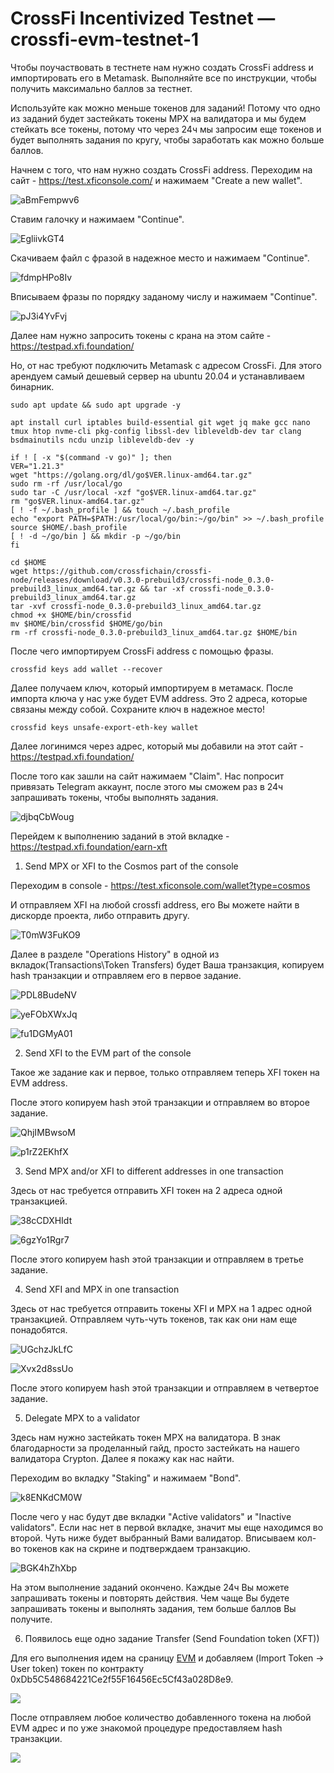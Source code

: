 # CrossFi Incentivized Testnet — crossfi-evm-testnet-1

Чтобы поучаствовать в тестнете нам нужно создать CrossFi address и импортировать его в Metamask. Выполняйте все по инструкции, чтобы получить максимально баллов за тестнет.

Используйте как можно меньше токенов для заданий! Потому что одно из заданий будет застейкать токены MPX на валидатора и мы будем стейкать все токены, потому что через 24ч мы запросим еще токенов и будет выполнять задания по кругу, чтобы заработать как можно больше баллов.

Начнем с того, что нам нужно создать CrossFi address. Переходим на сайт - https://test.xficonsole.com/ и нажимаем "Create a new wallet".

![aBmFempwv6](https://github.com/freshe4qa/crossfi/assets/85982863/7731a270-403e-428c-bbe5-b05e64c28efd)

Ставим галочку и нажимаем "Continue".

![EgliivkGT4](https://github.com/freshe4qa/crossfi/assets/85982863/537b612f-a429-40fa-aba9-7c7c6d37f5a0)

Скачиваем файл с фразой в надежное место и нажимаем "Continue".

![fdmpHPo8Iv](https://github.com/freshe4qa/crossfi/assets/85982863/51189b63-3eb7-4fa3-ab64-4131dd4e53ce)

Вписываем фразы по порядку заданому числу и нажимаем "Continue".

![pJ3i4YvFvj](https://github.com/freshe4qa/crossfi/assets/85982863/ab9df26c-caa7-4c52-bdeb-e60196d47d90)

Далее нам нужно запросить токены с крана на этом сайте - https://testpad.xfi.foundation/

Но, от нас требуют подключить Metamask с адресом CrossFi. Для этого арендуем самый дешевый сервер на ubuntu 20.04 и устанавливаем бинарник.

```
sudo apt update && sudo apt upgrade -y
```
```
apt install curl iptables build-essential git wget jq make gcc nano tmux htop nvme-cli pkg-config libssl-dev libleveldb-dev tar clang bsdmainutils ncdu unzip libleveldb-dev -y
```
```
if ! [ -x "$(command -v go)" ]; then
VER="1.21.3"
wget "https://golang.org/dl/go$VER.linux-amd64.tar.gz"
sudo rm -rf /usr/local/go
sudo tar -C /usr/local -xzf "go$VER.linux-amd64.tar.gz"
rm "go$VER.linux-amd64.tar.gz"
[ ! -f ~/.bash_profile ] && touch ~/.bash_profile
echo "export PATH=$PATH:/usr/local/go/bin:~/go/bin" >> ~/.bash_profile
source $HOME/.bash_profile
[ ! -d ~/go/bin ] && mkdir -p ~/go/bin
fi
```
```
cd $HOME
wget https://github.com/crossfichain/crossfi-node/releases/download/v0.3.0-prebuild3/crossfi-node_0.3.0-prebuild3_linux_amd64.tar.gz && tar -xf crossfi-node_0.3.0-prebuild3_linux_amd64.tar.gz
tar -xvf crossfi-node_0.3.0-prebuild3_linux_amd64.tar.gz
chmod +x $HOME/bin/crossfid
mv $HOME/bin/crossfid $HOME/go/bin
rm -rf crossfi-node_0.3.0-prebuild3_linux_amd64.tar.gz $HOME/bin
```

После чего импортируем CrossFi address с помощью фразы.

```
crossfid keys add wallet --recover
```

Далее получаем ключ, который импортируем в метамаск. После импорта ключа у нас уже будет EVM address. Это 2 адреса, которые связаны между собой. Сохраните ключ в надежное место!

```
crossfid keys unsafe-export-eth-key wallet
```

Далее логинимся через адрес, который мы добавили на этот сайт - https://testpad.xfi.foundation/

После того как зашли на сайт нажимаем "Claim". Нас попросит привязать Telegram аккаунт, после этого мы сможем раз в 24ч запрашивать токены, чтобы выполнять задания.

![djbqCbWoug](https://github.com/freshe4qa/crossfi/assets/85982863/f40c6c7e-287e-4318-85b5-5cf304e1e0e0)

Перейдем к выполнению заданий в этой вкладке - https://testpad.xfi.foundation/earn-xft

1) Send MPX or XFI to the Cosmos part of the console

Переходим в console - https://test.xficonsole.com/wallet?type=cosmos

И отправляем XFI на любой crossfi address, его Вы можете найти в дискорде проекта, либо отправить другу.

![T0mW3FuKO9](https://github.com/freshe4qa/crossfi/assets/85982863/27998a39-9bbb-43ba-84be-c50c58521e83)

Далее в разделе "Operations History" в одной из вкладок(Transactions\Token Transfers) будет Ваша транзакция, копируем hash транзакции и отправляем его в первое задание.

![PDL8BudeNV](https://github.com/freshe4qa/crossfi/assets/85982863/291163e8-4d42-44af-ad89-898b6e81fa11)

![yeFObXWxJq](https://github.com/freshe4qa/crossfi/assets/85982863/10ffa85f-3509-4ddb-8bad-94adfb3f1768)

![fu1DGMyA01](https://github.com/freshe4qa/crossfi/assets/85982863/f582eecb-ba6a-4ab3-a4d2-3eceabbc4613)

2) Send XFI to the EVM part of the console

Такое же задание как и первое, только отправляем теперь XFI токен на EVM address.

После этого копируем hash этой транзакции и отправляем во второе задание.

![QhjIMBwsoM](https://github.com/freshe4qa/crossfi/assets/85982863/8c96d850-fa8e-471d-8fd9-c38bce7b37f6)

![p1rZ2EKhfX](https://github.com/freshe4qa/crossfi/assets/85982863/3818a72d-6db8-4793-bfb0-93548f1e0483)

3) Send MPX and/or XFI to different addresses in one transaction

Здесь от нас требуется отправить XFI токен на 2 адреса одной транзакцией.

![38cCDXHIdt](https://github.com/freshe4qa/crossfi/assets/85982863/083d64dc-9bbe-47f6-8d71-a01db0d16e5d)

![6gzYo1Rgr7](https://github.com/freshe4qa/crossfi/assets/85982863/03441634-ea00-4224-af0b-375c67a48fa7)

После этого копируем hash этой транзакции и отправляем в третье задание.

4) Send XFI and MPX in one transaction

Здесь от нас требуется отправить токены XFI и MPX на 1 адрес одной транзакцией. Отправляем чуть-чуть токенов, так как они нам еще понадобятся.

![UGchzJkLfC](https://github.com/freshe4qa/crossfi/assets/85982863/8dad5254-a66b-4941-b715-a470c270c15a)

![Xvx2d8ssUo](https://github.com/freshe4qa/crossfi/assets/85982863/5ecbad53-e6e1-42fa-b6d5-7e002153e5df)

После этого копируем hash этой транзакции и отправляем в четвертое задание.

5) Delegate MPX to a validator

Здесь нам нужно застейкать токен MPX на валидатора. В знак благодарности за проделанный гайд, просто застейкать на нашего валидатора Crypton. Далее я покажу как нас найти.

Переходим во вкладку "Staking" и нажимаем "Bond".

![k8ENKdCM0W](https://github.com/freshe4qa/crossfi/assets/85982863/85998d48-2ce7-4d46-92f0-34f092eebbad)

После чего у нас будут две вкладки "Active validators" и "Inactive validators". Если нас нет в первой вкладке, значит мы еще находимся во второй. Чуть ниже будет выбранный Вами валидатор. Вписываем кол-во токенов как на скрине и подтверждаем транзакцию.

![BGK4hZhXbp](https://github.com/freshe4qa/crossfi/assets/85982863/c1e04a8b-fc50-4e83-9b29-d6fd644db7c2)

На этом выполнение заданий окончено. Каждые 24ч Вы можете запрашивать токены и повторять действия. Чем чаще Вы будете запрашивать токены и выполнять задания, тем больше баллов Вы получите.

6) Появилось еще одно задание Transfer (Send Foundation token (XFT))

Для его выполнения идем на сраницу [EVM](https://test.xficonsole.com/wallet?type=evm) и добавляем (Import Token -> User token) токен по контракту 0xDb5C548684221Ce2f55F16456Ec5Cf43a028D8e9.

![](https://docs.crossfi.org/~gitbook/image?url=https:%2F%2Flh7-us.googleusercontent.com%2FR9S7es-aOdQcm-uCBukCqh3WtlWbHguRon9YmuEW7B3HkEZzuDtwRKJl3lPuaEZSU1ryV9kySka1H9iOUbCTteIREeKUi421OxqmY0EC-TSr1VvZfU-lnt4JT8JDQzDsAR5jwcz4ogWmDXqXltrZ0vo&width=768&dpr=1&quality=100&sign=8251500aabfae3657f8e92225267b29b7c4193f2940ea93af05f02dca3125e9a)


После отправляем любое количество добавленного токена на любой EVM адрес и по уже знакомой процедуре предоставляем hash транзакции.

![](https://docs.crossfi.org/~gitbook/image?url=https:%2F%2Flh7-us.googleusercontent.com%2FgKCbc3zQfHNR7Ml9Xd9CINrl8ahcxP6Dr4JCPPiTPggx8TDJPKrHwGvhcr3ej78Kn8l-IjtDsaVbFqnQZWsIp6fGYOCtkD8CmWkzMeGedKHo06NrO2DRcXH-kqwwbCf3m3LQ8wVnjyq_VUB2Rsy3aUk&width=768&dpr=1&quality=100&sign=d760336842731378d9ad30e9e43a3fa433d92f2892b0b5f4516307611346875c)
